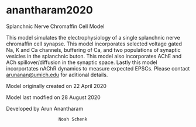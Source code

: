 # anantharam2020
Splanchnic Nerve Chromaffin Cell Model 

   This model simulates the electrophysiology of a single splanchnic nerve
   chromaffin cell synapse.  This model incorporates selected voltage gated Na, K and Ca
   channels, buffering of Ca, and two populations of synaptic vesicles in the splanchnic buton.
   This model also incorporates AChE and ACh spillover/diffusion in the synaptic space.
   Lastly this model incorportates nAChR dynamics to measure expected EPSCs.
   Please contact arunanan@umich.edu for aditional details.

   Model originally created on     22 April 2020
   
   Model last modfied on           28 August 2020
   
   Developed by         Arun Anantharam
   
                        Noah Schenk

